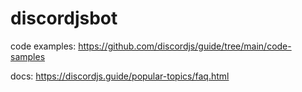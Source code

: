 # discordjsbot

code examples:
https://github.com/discordjs/guide/tree/main/code-samples

docs:
https://discordjs.guide/popular-topics/faq.html